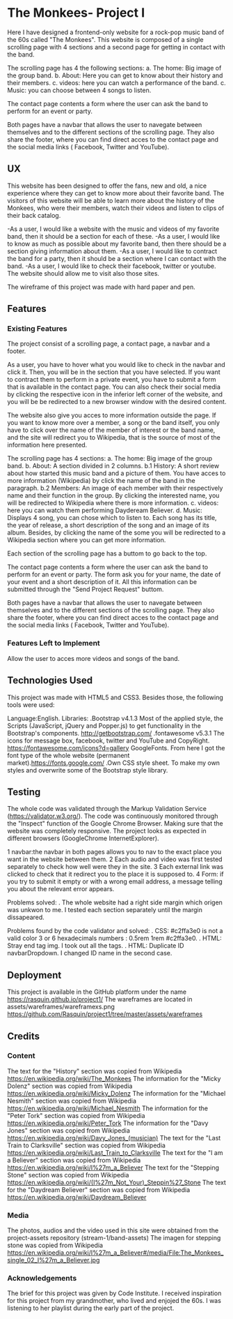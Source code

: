 # The Monkees- Project I

Here I have designed a frontend-only website for a rock-pop music band of the 60s called "The Monkees". 
This website is composed of a single scrolling page with 4 sections and a second page for getting in contact with the band.

The scrolling page has 4 the following sections:
a. The home: Big image of the group band.
b. About: Here you can get to know about their history and their members.
c. videos: here you can watch a performance of the band.
c. Music: you can choose between 4 songs to listen.

The contact page contents a form where the user can ask the band to perform for an event or party.

Both pages have a navbar that allows the user to navegate between themselves and to the different 
sections of the scrolling page. They also share the footer, where you can find direct acces to the 
contact page and the social media links ( Facebook, Twitter and YouTube).


 
## UX
 
This website has been designed to offer the fans, new and old, a nice experience where they can get 
to know more about their favorite band. The visitors of this website will be able to learn more about 
the history of the Monkees, who were their members, watch their videos and listen to clips of their back catalog.
 
-As a user, I would like a website with the music and videos of my favorite band, 
then it should be a section for each of these.
-As a user, I would like to know as much as possible about my favorite band, then there should
be a section giving information about them.
-As a user, I would like to contract the band for a party, then it should be a section where I can
contact with the band.
-As a user, I would like to check their facebook, twitter or youtube. The website should allow me
to visit also those sites.


The wireframe of this project was made with hard paper and pen.


## Features

### Existing Features
 
 The project consist of a scrolling page, a contact page, a navbar and a footer.
 
 As a user, you have to hover what you would like to check in the navbar and click it. Then, you will be in 
the section that you have selected. If you want to contract them to perform in a private event, you have to
submit a form that is available in the contact page. You can also check their social media by clicking the 
respective icon in the inferior left corner of the website, and you will be be redirected to a new browser 
window with the desired content.

The website also give you acces to more information outside the page. If you want to know more over a member, a song
or the band itself, you only have to click over the name of the member of interest or the band name, and the site 
will redirect you to Wikipedia, that is the source of most of the information here presented.

 The scrolling page has 4 sections:
a. The home: Big image of the group band.
b. About: A section divided in 2 columns.
  b.1 History: A short review about how started this music band and a picture of them.
You have acces to more information (Wikipedia) by click the name of the band in the paragraph.
  b.2 Members: An image of each member with their respectively name and their function 
in the group. By clicking the interested name, you will be redirected to Wikipedia where
there is more information.
c. videos: here you can watch them performing Daydeream Believer.
d. Music: Displays 4 song, you can chose which to listen to. Each song has its title, the year of release, 
a short description of the song and  an image of its album. Besides, by clicking the name of the some you 
will be redirected to a Wikipedia section where you can get more information.

Each section of the scrolling page has a buttom to go back to the top.

The contact page contents a form where the user can ask the band to perform for an event or party. 
The form ask you for your name, the date of your event and a short description of it. All this information
can be submitted through the "Send Project Request" buttom.

Both pages have a navbar that allows the user to navegate between themselves and to the different 
sections of the scrolling page. They also share the footer, where you can find direct acces to the 
contact page and the social media links ( Facebook, Twitter and YouTube).


### Features Left to Implement
 Allow the user to acces more videos and songs of the band.
 

## Technologies Used

This project was made with HTML5 and CSS3. Besides those, the following tools were used:

Language:English.
Libraries: 
.Bootstrap v4.1.3 Most of the applied style, the Scripts (JavaScript,  jQuery and Popper.js)
to get functionality in the Bootstrap's components. http://getbootstrap.com/
.fontawesome v5.3.1 The icons for message box, facebook, twitter and YouTube and CopyRight.
https://fontawesome.com/icons?d=gallery
GoogleFonts. From here I got the font type of the whole website (permanent market).https://fonts.google.com/
.Own CSS style sheet. To make my own styles and overwrite some of the Bootstrap style library.


## Testing
 The whole code was validated through  the Markup Validation Service (https://validator.w3.org/).
 The code was continuously monitored through the "Inspect" function of the Google Chrome Browser. 
 Making sure that the website was completely responsive.
 The project looks as expected in different browsers (GoogleChrome InternetExplorer).
 
 1 navbar:the navbar in both pages allows you to nav to the exact place you want in the website 
 between them.
 2 Each audio and video was first tested separately to check how well were they in the site.
 3 Each external link was clicked to check that it redirect you to the place it is supposed to.
 4 Form: if you try to submit it empty or with a wrong email address, a message telling you about
 the relevant error appears.
 
 Problems solved:
 . The whole website had a right side margin which origen was unkwon to me. I tested each section 
 separately until the margin dissapeared. 
 
 Problems found by the code validator and solved:
 . CSS: #c2ffa3e0 is not a valid color 3 or 6 hexadecimals numbers : 0.5rem 1rem #c2ffa3e0.
 . HTML: Stray end tag img. I took out all the </img> tags.
 . HTML: Duplicate ID navbarDropdown. I changed ID name in the second case.
 

## Deployment
This project is available in the GitHub platform under the name  https://rasquin.github.io/project1/ 
The wareframes are located in assets/wareframes/wareframexs.png https://github.com/Rasquin/project1/tree/master/assets/wareframes

## Credits
### Content
The text for the "History" section was copied from Wikipedia https://en.wikipedia.org/wiki/The_Monkees
The information for the "Micky Dolenz" section was copied from Wikipedia https://en.wikipedia.org/wiki/Micky_Dolenz
The information for the "Michael Nesmith" section was copied from Wikipedia https://en.wikipedia.org/wiki/Michael_Nesmith
The information for the "Peter Tork" section was copied from Wikipedia https://en.wikipedia.org/wiki/Peter_Tork
The information for the "Davy Jones" section was copied from Wikipedia https://en.wikipedia.org/wiki/Davy_Jones_(musician)
The text for the "Last Train to Clarksville" section was copied from Wikipedia https://en.wikipedia.org/wiki/Last_Train_to_Clarksville
The text for the "I am a Believer" section was copied from Wikipedia https://en.wikipedia.org/wiki/I%27m_a_Believer
The text for the "Stepping Stone" section was copied from Wikipedia https://en.wikipedia.org/wiki/(I%27m_Not_Your)_Steppin%27_Stone
The text for the "Daydream Believer" section was copied from Wikipedia https://en.wikipedia.org/wiki/Daydream_Believer

### Media
The photos, audios and the video used in this site were obtained from the project-assets repository (stream-1/band-assets)
The imagen for stepping stone was copied from Wikipedia https://en.wikipedia.org/wiki/I%27m_a_Believer#/media/File:The_Monkees_single_02_I%27m_a_Believer.jpg

### Acknowledgements
The brief for this project was given by Code Institute.
I received inspiration for this project from my grandmother, who lived and enjojed the 60s. 
I was listening to her playlist during the early part of the project. 




